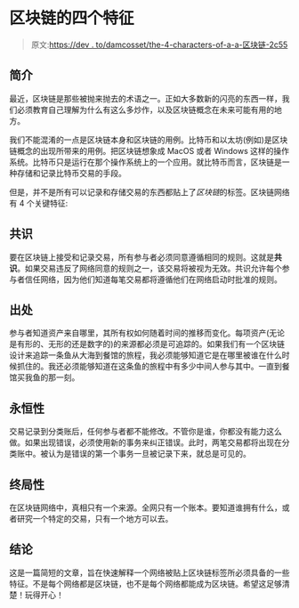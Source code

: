 # 区块链的四个特征

> 原文:[https://dev . to/damcosset/the-4-characters-of-a-a-区块链-2c55](https://dev.to/damcosset/the-4-characteristics-of-a-blockchain-2c55)

## [](#introduction)简介

最近，区块链是那些被抛来抛去的术语之一。正如大多数新的闪亮的东西一样，我们必须教育自己理解为什么有这么多炒作，以及区块链概念在未来可能有用的地方。

我们不能混淆的一点是区块链本身和区块链的用例。比特币和以太坊(例如)是区块链概念的出现所带来的用例。把区块链想象成 MacOS 或者 Windows 这样的操作系统。比特币只是运行在那个操作系统上的一个应用。就比特币而言，区块链是一种存储和记录比特币交易的手段。

但是，并不是所有可以记录和存储交易的东西都贴上了*区块链*的标签。区块链网络有 4 个关键特征:

## [](#consensus)共识

要在区块链上接受和记录交易，所有参与者必须同意遵循相同的规则。这就是**共识**。如果交易违反了网络同意的规则之一，该交易将被视为无效。共识允许每个参与者信任网络，因为他们知道每笔交易都将遵循他们在网络启动时批准的规则。

## [](#provenance)出处

参与者知道资产来自哪里，其所有权如何随着时间的推移而变化。每项资产(无论是有形的、无形的还是数字的)的来源都必须是可追踪的。如果我们有一个区块链设计来追踪一条鱼从大海到餐馆的旅程，我必须能够知道它是在哪里被谁在什么时候抓住的。我还必须能够知道在这条鱼的旅程中有多少中间人参与其中。一直到餐馆买我鱼的那一刻。

## [](#immutability)永恒性

交易记录到分类账后，任何参与者都不能修改。不管你是谁，你都没有能力这么做。如果出现错误，必须使用新的事务来纠正错误。此时，两笔交易都将出现在分类账中。被认为是错误的第一个事务一旦被记录下来，就总是可见的。

## [](#finality)终局性

在区块链网络中，真相只有一个来源。全网只有一个账本。要知道谁拥有什么，或者研究一个特定的交易，只有一个地方可以去。

## [](#conclusion)结论

这是一篇简短的文章，旨在快速解释一个网络被贴上区块链标签所必须具备的一些特征。不是每个网络都是区块链，也不是每个网络都能成为区块链。希望这足够清楚！玩得开心！